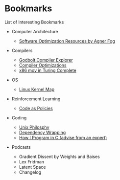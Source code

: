 # Bookmarks
List of Interesting Bookmarks

- Computer Architecture
	- [Software Optimization Resources by Agner Fog](https://www.agner.org/optimize/#manual_instr_tab)

- Compilers
	- [Godbolt Compiler Explorer](https://godbolt.org/)
	- [Compiler Optimizations](https://compileroptimizations.com/index.html)
	- [x86 mov in Turing Complete](https://web.archive.org/web/20190331191157/https://www.cl.cam.ac.uk/~sd601/papers/mov.pdf)

- OS
	- [Linux Kernel Map](https://makelinux.github.io/kernel/map/)

- Reinforcement Learning
	- [Code as Policies](https://code-as-policies.github.io/)

- Coding
	- [Unix Philosphy](https://en.wikipedia.org/wiki/Unix_philosophy)
	- [Dependency Wrapping](https://levelup.gitconnected.com/why-you-should-often-wrap-your-dependencies-5fced2999616)
	- [How I Program in C (advise from an expert)](https://youtu.be/443UNeGrFoM?si=hYXrLLBno1O0vnXd)

- Podcasts
	- Gradient Dissent by Weights and Baises
	- Lex Fridman
	- Latent Space
	- Changelog
